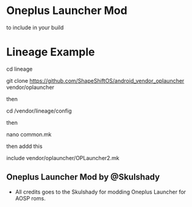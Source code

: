 # Oneplus Launcher Mod


to include in your build

# Lineage Example

cd lineage

git clone https://github.com/ShapeShiftOS/android_vendor_oplauncher vendor/oplauncher

then 

cd /vendor/lineage/config

then

nano common.mk

then addd this

include vendor/oplauncher/OPLauncher2.mk

## Oneplus Launcher Mod by @Skulshady ##
- All credits goes to the Skulshady for modding Oneplus Launcher for AOSP roms.
